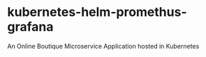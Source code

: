 # kubernetes-helm-promethus-grafana
An Online Boutique Microservice Application hosted in Kubernetes
